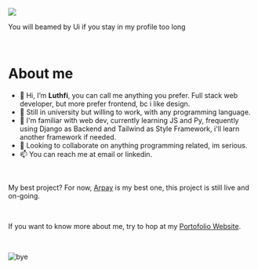 ![](https://github.com/mulfis/mulfis/blob/main/output.gif)

You will beamed by Ui if you stay in my profile too long

<br>

<h1>About me</h1>

- 👋 Hi, I’m <b>Luthfi</b>, you can call me anything you prefer. Full stack web developer, but more prefer frontend, bc i like design.
- 👀 Still in university but willing to work, with any programming language.
- 🌱 I'm familiar with web dev, currently learning JS and Py, frequently using Django as Backend and Tailwind as Style Framework, i'll learn another framework if needed.
- 💞️ Looking to collaborate on anything programming related, im serious.
- 📫 You can reach me at email or linkedin.

<br>

My best project? For now, <a href="https://arpay.vercel.app">Arpay</a> is my best one, this project is still live and on-going.

<br>

If you want to know more about me, try to hop at my <a href="https://mulfis.github.io">Portofolio Website</a>.

<br>

![bye](https://media1.tenor.com/m/Dxsaz8EK0-QAAAAC/hiyori-blue-archive.gif)

<!---
Ronexts/Ronexts is a ✨ special ✨ repository because its `README.md` (this file) appears on your GitHub profile.
You can click the Preview link to take a look at your changes.
--->
